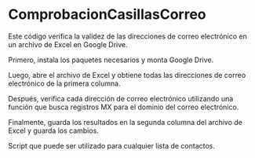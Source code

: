 # ComprobacionCasillasCorreo

Este código verifica la validez de las direcciones de correo electrónico en un archivo de Excel en Google Drive. 

Primero, instala los paquetes necesarios y monta Google Drive. 

Luego, abre el archivo de Excel y obtiene todas las direcciones de correo electrónico de la primera columna. 

Después, verifica cada dirección de correo electrónico utilizando una función que busca registros MX para el dominio del correo electrónico. 

Finalmente, guarda los resultados en la segunda columna del archivo de Excel y guarda los cambios.

Script que puede ser utilizado para cualquier lista de contactos. 
